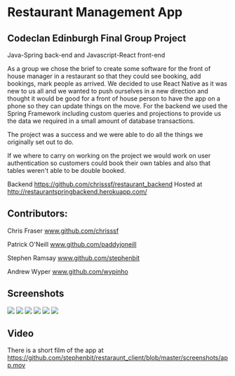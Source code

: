 # Restaurant Management App

## Codeclan Edinburgh Final Group Project

Java-Spring back-end and Javascript-React front-end

As a group we chose the brief to create some software for the front of house manager in a restaurant so that they could see booking, add bookings, mark people as arrived. We decided to use React Native as it was new to us all and we wanted to push ourselves in a new direction and thought it would be good for a front of house person to have the app on a phone so they can update things on the move. For the backend we used the Spring Framework including custom queries and projections to provide us the data we required in a small amount of database transactions.

The project was a success and we were able to do all the things we originally set out to do.

If we where to carry on working on the project we would work on user authentication so customers could book their own tables and also that tables weren't able to be double booked.


Backend https://github.com/chrisssf/restaurant_backend
Hosted at http://restaurantspringbackend.herokuapp.com/


## Contributors:

Chris Fraser www.github.com/chrisssf

Patrick O'Neill www.github.com/paddyjoneill

Stephen Ramsay www.github.com/stephenbit

Andrew Wyper  www.github.com/wypinho



## Screenshots

![](/screenshots/screenshot1.png )
![](/screenshots/screenshot2.png )
![](/screenshots/screenshot3.png )
![](/screenshots/screenshot4.png )
![](/screenshots/screenshot5.png )
![](/screenshots/screenshot6.png )

## Video

There is a short film of the app at https://github.com/stephenbit/restaraunt_client/blob/master/screenshots/app.mov

